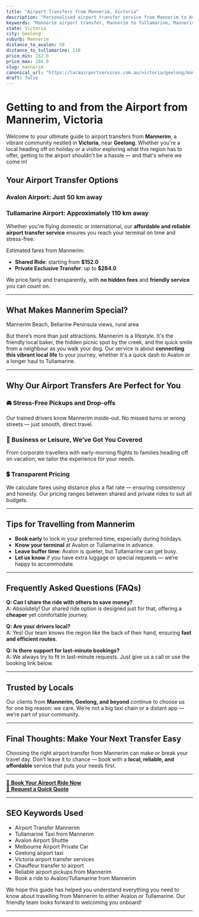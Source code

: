 ```yaml
---
title: "Airport Transfers from Mannerim, Victoria"
description: "Personalised airport transfer service from Mannerim to Avalon and Tullamarine airports. Enjoy a smooth, affordable ride with us!"
keywords: "Mannerim airport transfer, Mannerim to Tullamarine, Mannerim to Avalon, airport taxi Mannerim, private airport transfer Mannerim, shared ride Mannerim, Mannerim transfers, airport shuttle Mannerim, book Mannerim airport taxi, affordable Mannerim airport transfer, Mannerim airport transfer service, airport transfer Geelong, airport transfer Melbourne, Melbourne airport taxi, airport transfers Victoria, Tullamarine airport shuttle, Avalon airport transfers, Melbourne private transfer, airport transport services Melbourne"
state: Victoria
city: Geelong
suburb: Mannerim
distance_to_avalon: 50
distance_to_tullamarine: 110
price_min: 152.0
price_max: 284.0
slug: mannerim
canonical_url: "https://laraairportservices.com.au/victoria/geelong/mannerim/"
draft: false
---
```


# Getting to and from the Airport from Mannerim, Victoria

Welcome to your ultimate guide to airport transfers from **Mannerim**, a vibrant community nestled in **Victoria**, near **Geelong**. Whether you're a local heading off on holiday or a visitor exploring what this region has to offer, getting to the airport shouldn't be a hassle — and that's where we come in!

## Your Airport Transfer Options

### Avalon Airport: Just 50 km away  
### Tullamarine Airport: Approximately 110 km away

Whether you're flying domestic or international, our **affordable and reliable airport transfer service** ensures you reach your terminal on time and stress-free.

Estimated fares from Mannerim:
- **Shared Ride**: starting from **$152.0**
- **Private Exclusive Transfer**: up to **$284.0**

We price fairly and transparently, with **no hidden fees** and **friendly service** you can count on.

---

## What Makes Mannerim Special?

Mannerim Beach, Bellarine Peninsula views, rural area

But there’s more than just attractions. Mannerim is a lifestyle. It's the friendly local baker, the hidden picnic spot by the creek, and the quick smile from a neighbour as you walk your dog. Our service is about **connecting this vibrant local life** to your journey, whether it's a quick dash to Avalon or a longer haul to Tullamarine.

---

## Why Our Airport Transfers Are Perfect for You

### 🚘 Stress-Free Pickups and Drop-offs
Our trained drivers know Mannerim inside-out. No missed turns or wrong streets — just smooth, direct travel.

### 💼 Business or Leisure, We’ve Got You Covered
From corporate travellers with early-morning flights to families heading off on vacation, we tailor the experience for your needs.

### 💲 Transparent Pricing
We calculate fares using distance plus a flat rate — ensuring consistency and honesty. Our pricing ranges between shared and private rides to suit all budgets.

---

## Tips for Travelling from Mannerim

- **Book early** to lock in your preferred time, especially during holidays.
- **Know your terminal** at Avalon or Tullamarine in advance.
- **Leave buffer time**: Avalon is quieter, but Tullamarine can get busy.
- **Let us know** if you have extra luggage or special requests — we’re happy to accommodate.

---

## Frequently Asked Questions (FAQs)

**Q: Can I share the ride with others to save money?**  
A: Absolutely! Our shared ride option is designed just for that, offering a **cheaper** yet comfortable journey.

**Q: Are your drivers local?**  
A: Yes! Our team knows the region like the back of their hand, ensuring **fast and efficient routes**.

**Q: Is there support for last-minute bookings?**  
A: We always try to fit in last-minute requests. Just give us a call or use the booking link below.

---

## Trusted by Locals

Our clients from **Mannerim, Geelong, and beyond** continue to choose us for one big reason: we care. We’re not a big taxi chain or a distant app — we’re part of your community.

---

## Final Thoughts: Make Your Next Transfer Easy

Choosing the right airport transfer from Mannerim can make or break your travel day. Don’t leave it to chance — book with a **local, reliable, and affordable** service that puts your needs first.

---

[📅 **Book Your Airport Ride Now**](https://laraairportservices.square.site/s/appointments)  
[📧 **Request a Quick Quote**](https://laraairportservices.square.site/contact-us)

---

## SEO Keywords Used
- Airport Transfer Mannerim
- Tullamarine Taxi from Mannerim
- Avalon Airport Shuttle
- Melbourne Airport Private Car
- Geelong airport taxi
- Victoria airport transfer services
- Chauffeur transfer to airport
- Reliable airport pickups from Mannerim
- Book a ride to Avalon/Tullamarine from Mannerim

We hope this guide has helped you understand everything you need to know about travelling from Mannerim to either Avalon or Tullamarine. Our friendly team looks forward to welcoming you onboard!

---
